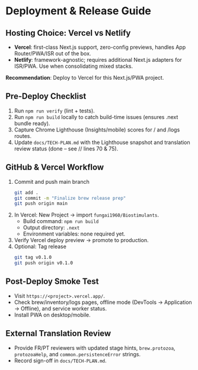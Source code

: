 ﻿# Deployment & Release Guide

## Hosting Choice: Vercel vs Netlify
- **Vercel**: first-class Next.js support, zero-config previews, handles App Router/PWA/ISR out of the box.
- **Netlify**: framework-agnostic; requires additional Next.js adapters for ISR/PWA. Use when consolidating mixed stacks.

**Recommendation**: Deploy to Vercel for this Next.js/PWA project.

## Pre-Deploy Checklist
1. Run `npm run verify` (lint + tests).
2. Run `npm run build` locally to catch build-time issues (ensures .next bundle ready).
3. Capture Chrome Lighthouse (Insights/mobile) scores for / and /logs routes.
4. Update `docs/TECH-PLAN.md` with the Lighthouse snapshot and translation review status (done – see // lines 70 & 75).

## GitHub & Vercel Workflow
1. Commit and push main branch
   ```bash
   git add .
   git commit -m "Finalize brew release prep"
   git push origin main
   ```
2. In Vercel: New Project → import `fungai1960/Biostimulants`.
   - Build command: `npm run build`
   - Output directory: `.next`
   - Environment variables: none required yet.
3. Verify Vercel deploy preview → promote to production.
4. Optional: Tag release
   ```bash
   git tag v0.1.0
   git push origin v0.1.0
   ```

## Post-Deploy Smoke Test
- Visit `https://<project>.vercel.app/`.
- Check brew/inventory/logs pages, offline mode (DevTools → Application → Offline), and service worker status.
- Install PWA on desktop/mobile.

## External Translation Review
- Provide FR/PT reviewers with updated stage hints, `brew.protozoa`, `protozoaHelp`, and `common.persistenceError` strings.
- Record sign-off in `docs/TECH-PLAN.md`.
